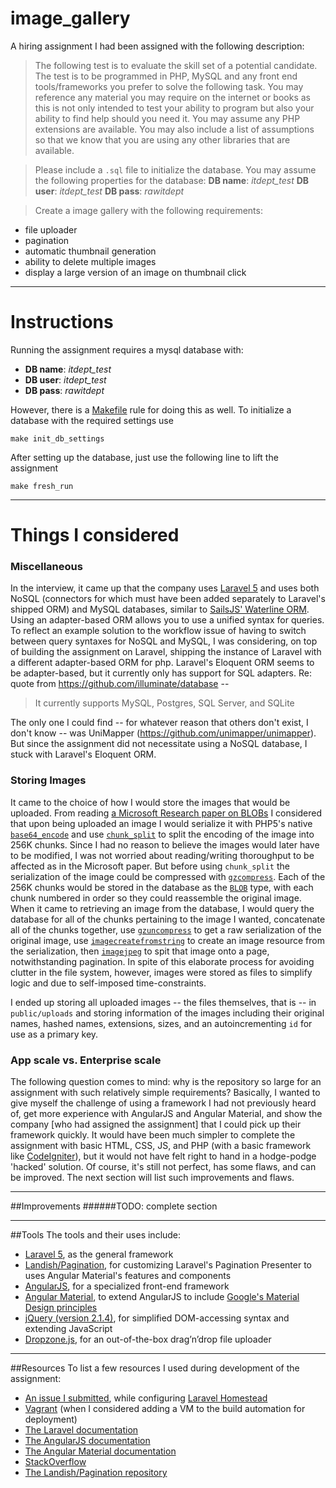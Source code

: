 # image_gallery

A hiring assignment I had been assigned with the following description:

>The following test is to evaluate the skill set of a potential candidate. The test is to
be programmed in PHP, MySQL and any front end tools/frameworks you prefer to
solve the following task. You may reference any material you may require on the
internet or books as this is not only intended to test your ability to program but also
your ability to find help should you need it. You may assume any PHP extensions are
available. You may also include a list of assumptions so that we know that you are
using any other libraries that are available.

>Please include a `.sql` file to initialize the database. You may assume the following
properties for the database:
**DB name**: *itdept_test* **DB user**: *itdept_test* **DB pass**: *rawitdept*

>Create a image gallery with the following requirements:
- file uploader
- pagination
- automatic thumbnail generation
- ability to delete multiple images
- display a large version of an image on thumbnail click

------------------

Instructions
======================
Running the assignment requires a mysql database with: 
- **DB name**: *itdept_test* 
- **DB user**: *itdept_test* 
- **DB pass**: *rawitdept*

However, there is a [Makefile](https://github.com/g2graman/image_gallery/blob/master/Makefile) rule for doing this as well. To initialize a database with the required settings use

    make init_db_settings

After setting up the database, just use the following line to lift the assignment

    make fresh_run

------------------

Things I considered
======================

### Miscellaneous
In the interview, it came up that the company uses [Laravel 5](http://laravel.com/) and uses both NoSQL (connectors for which must have been added separately to Laravel's shipped ORM) and MySQL databases, similar to [SailsJS' Waterline ORM](https://github.com/balderdashy/waterline). Using an adapter-based ORM allows you to use a unified syntax for queries. To reflect an example solution to the workflow issue of having to switch between query syntaxes for NoSQL and MySQL, I was considering, on top of building the assignment on Laravel, shipping the instance of Laravel with a different adapter-based ORM for php. Laravel's Eloquent ORM seems to be adapter-based, but it currently only has support for SQL adapters. Re: quote from https://github.com/illuminate/database -- 
>It currently supports MySQL, Postgres, SQL Server, and SQLite

The only one I could find -- for whatever reason that others don't exist, I don't know -- was UniMapper (https://github.com/unimapper/unimapper). But since the assignment did not necessitate using a NoSQL database, I stuck with Laravel's Eloquent ORM.

### Storing Images
It came to the choice of how I would store the images that would be uploaded. From reading [a Microsoft Research paper on BLOBs](http://research-srv.microsoft.com/pubs/64525/tr-2006-45.pdf) I considered that upon being uploaded an image I would serialize it with PHP5's native [`base64_encode`](http://php.net/manual/en/function.base64-encode.php) and use [`chunk_split`](http://php.net/manual/en/function.chunk-split.php) to split the encoding of the image into 256K chunks. Since I had no reason to believe the images would later have to be modified, I was not worried about reading/writing thoroughput to be affected as in the Microsoft paper. But before using `chunk_split` the serialization of the image could be compressed with [`gzcompress`](http://php.net/manual/en/function.gzcompress.php). Each of the 256K chunks would be stored in the database as the [`BLOB`](https://dev.mysql.com/doc/refman/5.0/en/blob.html) type, with each chunk numbered in order so they could reassemble the original image. When it came to retrieving an image from the database, I would query the database for all of the chunks pertaining to the image I wanted, concatenate all of the chunks together, use [`gzuncompress`](http://php.net/manual/en/function.gzuncompress.php) to get a raw serialization of the original image, use [`imagecreatefromstring`](http://php.net/manual/en/function.imagecreatefromstring.php) to create an image resource from the serialization, then [`imagejpeg`](http://php.net/manual/en/function.imagejpeg.php) to spit that image onto a page, notwithstanding pagination. In spite of this elaborate process for avoiding clutter in the file system, however, images were stored as files to simplify logic and due to self-imposed time-constraints.

I ended up storing all uploaded images -- the files themselves, that is -- in `public/uploads` and storing information of the images including their original names, hashed names, extensions, sizes, and an autoincrementing `id` for use as a primary key.

### App scale vs. Enterprise scale
The following question comes to mind: why is the repository so large for an assignment with such relatively simple requirements? Basically, I wanted to give myself the challenge of using a framework I had not previously heard of, get more experience with AngularJS and Angular Material, and show the company [who had assigned the assignment] that I could pick up their framework quickly. It would have been much simpler to complete the assignment with basic HTML, CSS, JS, and PHP (with a basic framework like [CodeIgniter](http://www.codeigniter.com/)), but it would not have felt right to hand in a hodge-podge 'hacked' solution. Of course, it's still not perfect, has some flaws, and can be improved. The next section will list such improvements and flaws.


------------------------------

##Improvements
######TODO: complete section

------------------------------

##Tools
The tools and their uses include:
- [Laravel 5](http://laravel.com/), as the general framework
- [Landish/Pagination](https://github.com/Landish/Pagination), for customizing Laravel's Pagination Presenter to uses Angular Material's features and components
- [AngularJS](https://angularjs.org/), for a specialized front-end framework
- [Angular Material](https://material.angularjs.org/latest/#/), to extend AngularJS to include [Google's Material Design principles](http://www.google.com/design/spec/material-design/introduction.html)
- [jQuery (version 2.1.4)](https://jquery.com/), for simplified DOM-accessing syntax and extending JavaScript
- [Dropzone.js](http://www.dropzonejs.com/), for an out-of-the-box drag’n’drop file uploader

------------------------------

##Resources
To list a few resources I used during development of the assignment:

- [An issue I submitted](https://github.com/mitchellh/vagrant/issues/5727), while configuring [Laravel Homestead](http://laravel.com/docs/5.0/homestead)
- [Vagrant](https://www.vagrantup.com/) (when I considered adding a VM to the build automation for deployment)
- [The Laravel documentation](http://laravel.com/docs/5.0)
- [The AngularJS documentation](https://docs.angularjs.org/api)
- [The Angular Material documentation](https://material.angularjs.org/#/)
- [StackOverflow](http://stackoverflow.com/)
- [The Landish/Pagination repository](https://github.com/Landish/Pagination)
